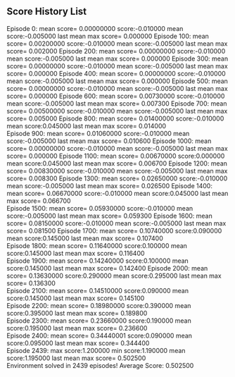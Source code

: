


## Score History List
Episode 0: mean score= 0.00000000 score:-0.010000 mean score:-0.005000 last mean max score= 0.000000 
Episode 100: mean score= 0.00200000 score:-0.010000 mean score:-0.005000 last mean max score= 0.002000 
Episode 200: mean score= 0.00000000 score:-0.010000 mean score:-0.005000 last mean max score= 0.000000 
Episode 300: mean score= 0.00000000 score:-0.010000 mean score:-0.005000 last mean max score= 0.000000 
Episode 400: mean score= 0.00000000 score:-0.010000 mean score:-0.005000 last mean max score= 0.000000 
Episode 500: mean score= 0.00000000 score:-0.010000 mean score:-0.005000 last mean max score= 0.000000 
Episode 600: mean score= 0.00730000 score:-0.010000 mean score:-0.005000 last mean max score= 0.007300 
Episode 700: mean score= 0.00500000 score:-0.010000 mean score:-0.005000 last mean max score= 0.005000 
Episode 800: mean score= 0.01400000 score:-0.010000 mean score:0.045000 last mean max score= 0.014000  
Episode 900: mean score= 0.01060000 score:-0.010000 mean score:-0.005000 last mean max score= 0.010600 
Episode 1000: mean score= 0.00000000 score:-0.010000 mean score:-0.005000 last mean max score= 0.000000 
Episode 1100: mean score= 0.00670000 score:0.000000 mean score:0.045000 last mean max score= 0.006700 
Episode 1200: mean score= 0.00830000 score:-0.010000 mean score:-0.005000 last mean max score= 0.008300 
Episode 1300: mean score= 0.02650000 score:-0.010000 mean score:-0.005000 last mean max score= 0.026500 
Episode 1400: mean score= 0.06670000 score:-0.010000 mean score:0.045000 last mean max score= 0.066700  
Episode 1500: mean score= 0.05930000 score:-0.010000 mean score:-0.005000 last mean max score= 0.059300 
Episode 1600: mean score= 0.08150000 score:-0.010000 mean score:-0.005000 last mean max score= 0.081500 
Episode 1700: mean score= 0.10740000 score:0.090000 mean score:0.145000 last mean max score= 0.107400  
Episode 1800: mean score= 0.11640000 score:0.100000 mean score:0.145000 last mean max score= 0.116400   
Episode 1900: mean score= 0.14240000 score:0.100000 mean score:0.145000 last mean max score= 0.142400 
Episode 2000: mean score= 0.13630000 score:0.290000 mean score:0.295000 last mean max score= 0.136300   
Episode 2100: mean score= 0.14510000 score:0.090000 mean score:0.145000 last mean max score= 0.145100   
Episode 2200: mean score= 0.18980000 score:0.390000 mean score:0.395000 last mean max score= 0.189800  
Episode 2300: mean score= 0.23660000 score:0.190000 mean score:0.195000 last mean max score= 0.236600   
Episode 2400: mean score= 0.34440001 score:0.090000 mean score:0.095000 last mean max score= 0.344400  
Episode 2439: max score:1.200000 min score:1.190000 mean score:1.195000 last mean max score= 0.502500   
Environment solved in 2439 episodes!    Average Score: 0.502500
